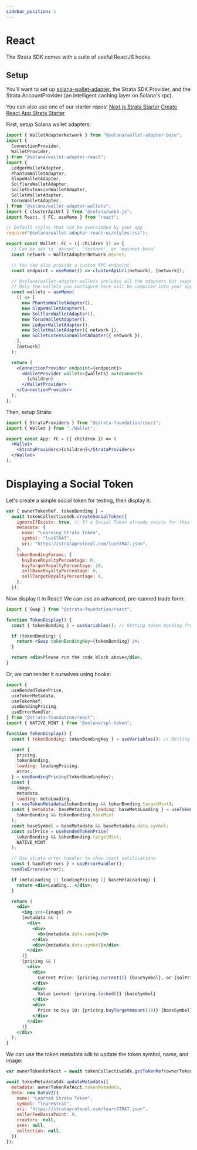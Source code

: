 ```yaml
---
sidebar_position: 1
---
```


# React

The Strata SDK comes with a suite of useful ReactJS hooks.

## Setup

You'll want to set up [solana-wallet-adapter](https://github.com/solana-labs/wallet-adapter), the Strata SDK Provider, and the Strata AccountProvider (an intelligent caching layer on Solana's rpc).

You can also use one of our starter repos!
[Next.js Strata Starter](https://github.com/StrataFoundation/react-strata-nextjs-starter)
[Create React App Strata Starter](https://github.com/StrataFoundation/react-strata-starter)

First, setup Solana wallet adapters:

```jsx
import { WalletAdapterNetwork } from "@solana/wallet-adapter-base";
import {
  ConnectionProvider,
  WalletProvider,
} from "@solana/wallet-adapter-react";
import {
  LedgerWalletAdapter,
  PhantomWalletAdapter,
  SlopeWalletAdapter,
  SolflareWalletAdapter,
  SolletExtensionWalletAdapter,
  SolletWalletAdapter,
  TorusWalletAdapter,
} from "@solana/wallet-adapter-wallets";
import { clusterApiUrl } from "@solana/web3.js";
import React, { FC, useMemo } from "react";

// Default styles that can be overridden by your app
require("@solana/wallet-adapter-react-ui/styles.css");

export const Wallet: FC = ({ children }) => {
  // Can be set to 'devnet', 'testnet', or 'mainnet-beta'
  const network = WalletAdapterNetwork.Devnet;

  // You can also provide a custom RPC endpoint
  const endpoint = useMemo(() => clusterApiUrl(network), [network]);

  // @solana/wallet-adapter-wallets includes all the adapters but supports tree shaking --
  // Only the wallets you configure here will be compiled into your application
  const wallets = useMemo(
    () => [
      new PhantomWalletAdapter(),
      new SlopeWalletAdapter(),
      new SolflareWalletAdapter(),
      new TorusWalletAdapter(),
      new LedgerWalletAdapter(),
      new SolletWalletAdapter({ network }),
      new SolletExtensionWalletAdapter({ network }),
    ],
    [network]
  );

  return (
    <ConnectionProvider endpoint={endpoint}>
      <WalletProvider wallets={wallets} autoConnect>
        {children}
      </WalletProvider>
    </ConnectionProvider>
  );
};
```

Then, setup Strata:

```jsx
import { StrataProviders } from "@strata-foundation/react";
import { Wallet } from "./Wallet";

export const App: FC = ({ children }) => (
  <Wallet>
    <StrataProviders>{children}</StrataProviders>
  </Wallet>
);
```

# Displaying a Social Token

Let's create a simple social token for testing, then display it:

```jsx async name=create_social
var { ownerTokenRef, tokenBonding } =
  await tokenCollectiveSdk.createSocialToken({
    ignoreIfExists: true, // If a Social Token already exists for this wallet, ignore.
    metadata: {
      name: "Learning Strata Token",
      symbol: "luvSTRAT",
      uri: "https://strataprotocol.com/luvSTRAT.json",
    },
    tokenBondingParams: {
      buyBaseRoyaltyPercentage: 0,
      buyTargetRoyaltyPercentage: 10,
      sellBaseRoyaltyPercentage: 0,
      sellTargetRoyaltyPercentage: 0,
    },
  });
```

Now display it in React! We can use an advanced, pre-canned trade form:

```js
import { Swap } from "@strata-foundation/react";
```

```jsx live
function TokenDisplay() {
  const { tokenBonding } = useVariables(); // Getting token bonding from above code;

  if (tokenBonding) {
    return <Swap tokenBondingKey={tokenBonding} />;
  }

  return <div>Please run the code block above</div>;
}
```

Or, we can render it ourselves using hooks:

```js
import {
  useBondedTokenPrice,
  useTokenMetadata,
  useTokenRef,
  useBondingPricing,
  useErrorHandler,
} from "@strata-foundation/react";
import { NATIVE_MINT } from "@solana/spl-token";
```

```jsx live
function TokenDisplay() {
  const { tokenBonding: tokenBondingKey } = useVariables(); // Getting tokenBonding from above

  const {
    pricing,
    tokenBonding,
    loading: loadingPricing,
    error,
  } = useBondingPricing(tokenBondingKey);
  const {
    image,
    metadata,
    loading: metaLoading,
  } = useTokenMetadata(tokenBonding && tokenBonding.targetMint);
  const { metadata: baseMetadata, loading: baseMetaLoading } = useTokenMetadata(
    tokenBonding && tokenBonding.baseMint
  );
  const baseSymbol = baseMetadata && baseMetadata.data.symbol;
  const solPrice = useBondedTokenPrice(
    tokenBonding && tokenBonding.targetMint,
    NATIVE_MINT
  );

  // Use strata error handler to show toast notifications
  const { handleErrors } = useErrorHandler();
  handleErrors(error);

  if (metaLoading || loadingPricing || baseMetaLoading) {
    return <div>Loading...</div>;
  }

  return (
    <div>
      <img src={image} />
      {metadata && (
        <div>
          <div>
            <b>{metadata.data.name}</b>
          </div>
          <div>{metadata.data.symbol}</div>
        </div>
      )}
      {pricing && (
        <div>
          <div>
            Current Price: {pricing.current()} {baseSymbol}, or {solPrice} SOL
          </div>
          <div>
            Value Locked: {pricing.locked()} {baseSymbol}
          </div>
          <div>
            Price to buy 10: {pricing.buyTargetAmount(10)} {baseSymbol}
          </div>
        </div>
      )}
    </div>
  );
}
```

We can use the token metadata sdk to update the token symbol, name, and image:

```jsx async name=update deps=create_social
var ownerTokenRefAcct = await tokenCollectiveSdk.getTokenRef(ownerTokenRef);

await tokenMetadataSdk.updateMetadata({
  metadata: ownerTokenRefAcct.tokenMetadata,
  data: new DataV2({
    name: "Learned Strata Token",
    symbol: "learnStrat",
    uri: "https://strataprotocol.com/learnSTRAT.json",
    sellerFeeBasisPoint: 0,
    creators: null,
    uses: null,
    collection: null,
  }),
});
```
